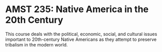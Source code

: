 # AMST 235: Native America in the 20th Century

This course deals with the political, economic, social, and cultural issues important to 20th-century Native Americans as they attempt to preserve tribalism in the modern world.